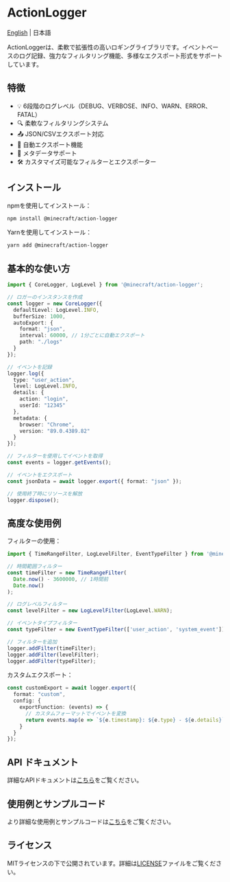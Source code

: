 # ActionLogger

[English](./docs/en/README.md) | 日本語

ActionLoggerは、柔軟で拡張性の高いロギングライブラリです。イベントベースのログ記録、強力なフィルタリング機能、多様なエクスポート形式をサポートしています。

## 特徴

- 💡 6段階のログレベル（DEBUG、VERBOSE、INFO、WARN、ERROR、FATAL）
- 🔍 柔軟なフィルタリングシステム
- 📤 JSON/CSVエクスポート対応
- 🔄 自動エクスポート機能
- 🎯 メタデータサポート
- 🛠️ カスタマイズ可能なフィルターとエクスポーター

## インストール

npmを使用してインストール：

```bash
npm install @minecraft/action-logger
```

Yarnを使用してインストール：

```bash
yarn add @minecraft/action-logger
```

## 基本的な使い方

```typescript
import { CoreLogger, LogLevel } from '@minecraft/action-logger';

// ロガーのインスタンスを作成
const logger = new CoreLogger({
  defaultLevel: LogLevel.INFO,
  bufferSize: 1000,
  autoExport: {
    format: "json",
    interval: 60000, // 1分ごとに自動エクスポート
    path: "./logs"
  }
});

// イベントを記録
logger.log({
  type: "user_action",
  level: LogLevel.INFO,
  details: {
    action: "login",
    userId: "12345"
  },
  metadata: {
    browser: "Chrome",
    version: "89.0.4389.82"
  }
});

// フィルターを使用してイベントを取得
const events = logger.getEvents();

// イベントをエクスポート
const jsonData = await logger.export({ format: "json" });

// 使用終了時にリソースを解放
logger.dispose();
```

## 高度な使用例

フィルターの使用：

```typescript
import { TimeRangeFilter, LogLevelFilter, EventTypeFilter } from '@minecraft/action-logger';

// 時間範囲フィルター
const timeFilter = new TimeRangeFilter(
  Date.now() - 3600000, // 1時間前
  Date.now()
);

// ログレベルフィルター
const levelFilter = new LogLevelFilter(LogLevel.WARN);

// イベントタイプフィルター
const typeFilter = new EventTypeFilter(['user_action', 'system_event']);

// フィルターを追加
logger.addFilter(timeFilter);
logger.addFilter(levelFilter);
logger.addFilter(typeFilter);
```

カスタムエクスポート：

```typescript
const customExport = await logger.export({
  format: "custom",
  config: {
    exportFunction: (events) => {
      // カスタムフォーマットでイベントを変換
      return events.map(e => `${e.timestamp}: ${e.type} - ${e.details}`).join('\n');
    }
  }
});
```

## API ドキュメント

詳細なAPIドキュメントは[こちら](./docs/api.md)をご覧ください。

## 使用例とサンプルコード

より詳細な使用例とサンプルコードは[こちら](./docs/examples.md)をご覧ください。

## ライセンス

MITライセンスの下で公開されています。詳細は[LICENSE](./LICENSE)ファイルをご覧ください。